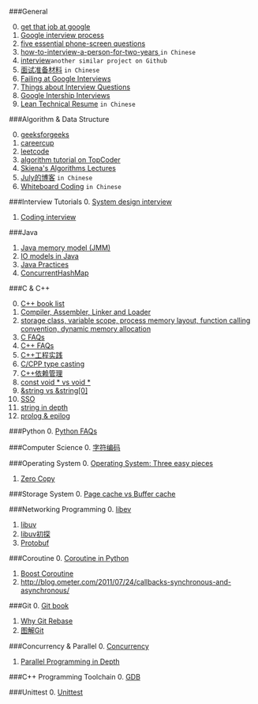 ###General

0. [get that job at google](http://steve-yegge.blogspot.com/2008/03/get-that-job-at-google.html) 
1. [Google interview process](http://www.reddit.com/r/cscareerquestions/comments/1z97rx/from_a_googler_the_google_interview_process)
2. [five essential phone-screen questions](https://sites.google.com/site/steveyegge2/five-essential-phone-screen-questions)
3. [how-to-interview-a-person-for-two-years ](http://mindhacks.cn/2011/11/04/how-to-interview-a-person-for-two-years/) `in Chinese`
4. [interview](https://github.com/andreis/interview)`another similar project on Github`
5. [面试准备材料](http://blog.csdn.net/demon24/article/details/8470804) `in Chinese`
6. [Failing at Google Interviews](http://alexbowe.com/failing-at-google-interviews/)
7. [Things about Interview Questions](http://igor.moomers.org/interview-questions/)
8. [Google Intership Interviews](https://ecarmi.org/writing/google-internship/)
9. [Lean Technical Resume](http://lucida.me/blog/lean-technical-resume/) `in Chinese`

###Algorithm & Data Structure

0. [geeksforgeeks](http://www.geeksforgeeks.org/)
1. [careercup](http://www.careercup.com/)
2. [leetcode](http://leetcode.com/)
3. [algorithm tutorial on TopCoder](http://community.topcoder.com/tc?module=Static&d1=tutorials&d2=alg_index)
4. [Skiena's Algorithms Lectures](http://www3.cs.stonybrook.edu/~algorith/video-lectures/)
5. [July的博客](http://blog.csdn.net/v_JULY_v) `in Chinese`
6. [Whiteboard Coding](http://lucida.me/blog/whiteboard-coding-demystified/) `in Chinese`

###Interview Tutorials
0. [System design interview](http://www.palantir.com/2011/10/how-to-rock-a-systems-design-interview/)
1. [Coding interview](http://www.palantir.com/2011/10/the-coding-interview/)

###Java

1. [Java memory model (JMM)](http://jiangzhengjun.iteye.com/blog/652532)
2. [IO models in Java](http://2014.54chen.com/blog/2014/03/12/io-demystified/)
3. [Java Practices](http://www.javapractices.com/home/HomeAction.do;jsessionid=DBCC141936ACA203841A86DF6300940A)
4. [ConcurrentHashMap](http://www.ibm.com/developerworks/cn/java/java-lo-concurrenthashmap/)

###C & C++

0. [C++ book list](http://stackoverflow.com/questions/388242/the-definitive-c-book-guide-and-list?rq=1)
1. [Compiler, Assembler, Linker and Loader](http://www.tenouk.com/ModuleW.html)
2. [storage class, variable scope, process memory layout, function calling convention, dynamic memory allocation](http://www.tenouk.com/ModuleZ.html)
3. [C FAQs](http://c-faq.com/)
4. [C++ FAQs](https://isocpp.org/faq)
5. [C++工程实践](http://cloud.github.com/downloads/chenshuo/documents/CppPractice.pdf)
6. [C/CPP type casting](http://www.tenouk.com/Module22.html)
7. [C++依赖管理](http://docs.biicode.com/c++/gettingstarted.html)
8. [const void * vs void *](http://stackoverflow.com/questions/5547131/c-question-const-void-vs-void)
9. [&string vs &string[0]](http://stackoverflow.com/questions/21355731/different-memory-address-for-string-and-string0)
10. [SSO](http://stackoverflow.com/questions/10315041/meaning-of-acronym-sso-in-the-context-of-stdstring)
11. [string in depth](http://www.cs.cmu.edu/~gregjor/project/eckelbook/volume2/Chap04.htm)
12. [prolog & epilog](https://msdn.microsoft.com/zh-cn/library/vstudio/t2wt9aez(v=vs.110).aspx)

###Python
0. [Python FAQs](https://docs.python.org/2/faq/)

###Computer Science
0. [字符编码](http://www.imkevinyang.com/2009/02/%E5%AD%97%E7%AC%A6%E7%BC%96%E8%A7%A3%E7%A0%81%E7%9A%84%E6%95%85%E4%BA%8B%EF%BC%88ascii%EF%BC%8Cansi%EF%BC%8Cunicode%EF%BC%8Cutf-8%E5%8C%BA%E5%88%AB%EF%BC%89.html)

###Operating System
0. [Operating System: Three easy pieces](http://pages.cs.wisc.edu/~remzi/OSTEP/)
1. [Zero Copy](http://www.ibm.com/developerworks/library/j-zerocopy/)

###Storage System
0. [Page cache vs Buffer cache](http://blog.csdn.net/thewayma/article/details/4287170)

###Networking Programming
0. [libev](http://pod.tst.eu/http://cvs.schmorp.de/libev/ev.pod)
1. [libuv](http://nikhilm.github.io/uvbook/)
2. [libuv初探](http://blog.codingnow.com/2012/01/libuv.html)
3. [Protobuf](http://ju.outofmemory.cn/entry/90829)

###Coroutine
0. [Coroutine in Python](http://www.dabeaz.com/coroutines/Coroutines.pdf)
1. [Boost Coroutine](http://www.crystalclearsoftware.com/soc/coroutine/)
2. http://blog.ometer.com/2011/07/24/callbacks-synchronous-and-asynchronous/

###Git
0. [Git book](http://gitbook.liuhui998.com/index.html)
1. [Why Git Rebase](http://segmentfault.com/q/1010000000430041)
2. [图解Git](https://marklodato.github.io/visual-git-guide/index-zh-cn.html)

###Concurrency & Parallel
0. [Concurrency](http://queue.acm.org/listing.cfm?item_topic=Concurrency&qc_type=theme_list&filter=Concurrency&page_title=Concurrency&order=desc)
1. [Parallel Programming in Depth](https://www.kernel.org/pub/linux/kernel/people/paulmck/perfbook/perfbook.2015.01.31a.pdf)

###C++ Programming Toolchain
0. [GDB](http://linuxtools-rst.readthedocs.org/zh_CN/latest/tool/gdb.html)

###Unittest
0. [Unittest](http://www.importnew.com/16392.html)
